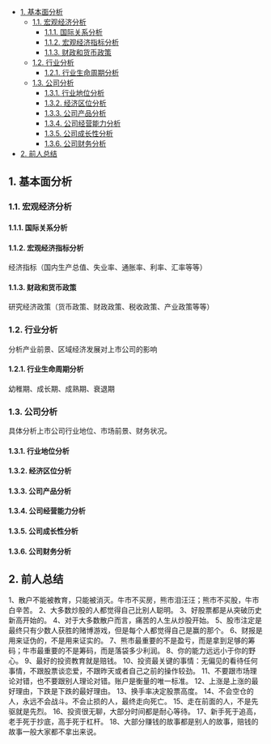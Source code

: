 <!-- @import "[TOC]" {cmd="toc" depthFrom=1 depthTo=6 orderedList=false} -->

<!-- code_chunk_output -->

- [1. 基本面分析](#1-基本面分析)
  - [1.1. 宏观经济分析](#11-宏观经济分析)
    - [1.1.1. 国际关系分析](#111-国际关系分析)
    - [1.1.2. 宏观经济指标分析](#112-宏观经济指标分析)
    - [1.1.3. 财政和货币政策](#113-财政和货币政策)
  - [1.2. 行业分析](#12-行业分析)
    - [1.2.1. 行业生命周期分析](#121-行业生命周期分析)
  - [1.3. 公司分析](#13-公司分析)
    - [1.3.1. 行业地位分析](#131-行业地位分析)
    - [1.3.2. 经济区位分析](#132-经济区位分析)
    - [1.3.3. 公司产品分析](#133-公司产品分析)
    - [1.3.4. 公司经营能力分析](#134-公司经营能力分析)
    - [1.3.5. 公司成长性分析](#135-公司成长性分析)
    - [1.3.6. 公司财务分析](#136-公司财务分析)
- [2. 前人总结](#2-前人总结)

<!-- /code_chunk_output -->

## 1. 基本面分析

### 1.1. 宏观经济分析

#### 1.1.1. 国际关系分析

#### 1.1.2. 宏观经济指标分析

经济指标（国内生产总值、失业率、通胀率、利率、汇率等等）

#### 1.1.3. 财政和货币政策

研究经济政策（货币政策、财政政策、税收政策、产业政策等等）

### 1.2. 行业分析

分析产业前景、区域经济发展对上市公司的影响

#### 1.2.1. 行业生命周期分析

幼稚期、成长期、成熟期、衰退期

### 1.3. 公司分析

具体分析上市公司行业地位、市场前景、财务状况。

#### 1.3.1. 行业地位分析

#### 1.3.2. 经济区位分析

#### 1.3.3. 公司产品分析

#### 1.3.4. 公司经营能力分析

#### 1.3.5. 公司成长性分析

#### 1.3.6. 公司财务分析

## 2. 前人总结

1、散户不能被教育，只能被消灭。牛市不买房，熊市泪汪汪；熊市不买股，牛市白辛苦。
2、大多数炒股的人都觉得自己比别人聪明。
3、好股票都是从突破历史新高开始的。
4、对于大多数散户而言，痛苦的人生从炒股开始。
5、股市注定是最终只有少数人获胜的赌博游戏，但是每个人都觉得自己是赢的那个。
6、财报是用来证伪的，不是用来证实的。
7、熊市最重要的不是盈亏，而是拿到足够的筹码；牛市最重要的不是筹码，而是落袋多少利润。
8、你的能力远远小于你的野心。
9、最好的投资教育就是赔钱。
10、投资最关键的事情：无偏见的看待任何事情，不跟股票谈恋爱，不跟昨天或者自己之前的操作较劲。
11、不要跟市场理论对错，也不要跟别人理论对错。账户是衡量的唯一标准。
12、上涨是上涨的最好理由，下跌是下跌的最好理由。
13、换手率决定股票高度。
14、不会空仓的人，永远不会战斗。不会止损的人，最终走向死亡。
15、走在前面的人，不是先驱就是先烈。
16、投资很无聊，大部分时间都是耐心等待。
17、新手死于追高，老手死于抄底，高手死于杠杆。
18、大部分赚钱的故事都是别人的故事，赔钱的故事一般大家都不拿出来说。
